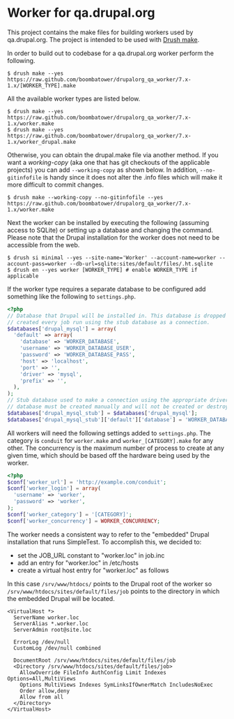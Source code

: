 # Worker for qa.drupal.org

This project contains the make files for building workers used by qa.drupal.org. The project is intended to be used with [Drush make](http://drupal.org/project/drush).

In order to build out to codebase for a qa.drupal.org worker perform the following.

    $ drush make --yes https://raw.github.com/boombatower/drupalorg_qa_worker/7.x-1.x/[WORKER_TYPE].make

All the available worker types are listed below.

    $ drush make --yes https://raw.github.com/boombatower/drupalorg_qa_worker/7.x-1.x/worker.make
    $ drush make --yes https://raw.github.com/boombatower/drupalorg_qa_worker/7.x-1.x/worker_drupal.make

Otherwise, you can obtain the drupal.make file via another method. If you want a *working-copy* (aka one that has git checkouts of the applicable projects) you can add `--working-copy` as shown below. In addition, `--no-gitinfofile` is handy since it does not alter the .info files which will make it more difficult to commit changes.

    $ drush make --working-copy --no-gitinfofile --yes https://raw.github.com/boombatower/drupalorg_qa_worker/7.x-1.x/worker.make

Next the worker can be installed by executing the following (assuming access to SQLite) or setting up a database and changing the command. Please note that the Drupal installation for the worker does not need to be accessible from the web.

    $ drush si minimal --yes --site-name='Worker' --account-name=worker --account-pass=worker --db-url=sqlite:sites/default/files/.ht.sqlite
    $ drush en --yes worker [WORKER_TYPE] # enable WORKER_TYPE if applicable

If the worker type requires a separate database to be configured add something like the following to `settings.php`.

```php
<?php
// Database that Drupal will be installed in. This database is dropped and
// created every job run using the stub database as a connection.
$databases['drupal_mysql'] = array(
  'default' => array(
    'database' => 'WORKER_DATABASE',
    'username' => 'WORKER_DATABASE_USER',
    'password' => 'WORKER_DATABASE_PASS',
    'host' => 'localhost',
    'port' => '',
    'driver' => 'mysql',
    'prefix' => '',
  ),
);
// Stub database used to make a connection using the appropriate driver. This
// database must be created manually and will not be created or destroyed.
$databases['drupal_mysql_stub'] = $databases['drupal_mysql'];
$databases['drupal_mysql_stub']['default']['database'] = 'WORKER_DATABASE_STUB';
```

All workers will need the following settings added to `settings.php`. The category is `conduit` for `worker.make` and `worker_[CATEGORY].make` for any other. The concurrency is the maximum number of process to create at any given time, which should be based off the hardware being used by the worker.

```php
<?php
$conf['worker_url'] = 'http://example.com/conduit';
$conf['worker_login'] = array(
  'username' => 'worker',
  'password' => 'worker',
);
$conf['worker_category'] = '[CATEGORY]';
$conf['worker_concurrency'] = WORKER_CONCURRENCY;
```

The worker needs a consistent way to refer to the "embedded" Drupal installation that runs SimpleTest. To accomplish this, we decided to:

  - set the JOB_URL constant to "worker.loc" in job.inc
  - add an entry for "worker.loc" in /etc/hosts
  - create a virtual host entry for "worker.loc" as follows

In this case `/srv/www/htdocs/` points to the Drupal root of the worker so `/srv/www/htdocs/sites/default/files/job` points to the directory in which the embedded Drupal will be located.

    <VirtualHost *>
      ServerName worker.loc
      ServerAlias *.worker.loc
      ServerAdmin root@site.loc

      ErrorLog /dev/null
      CustomLog /dev/null combined

      DocumentRoot /srv/www/htdocs/sites/default/files/job
      <Directory /srv/www/htdocs/sites/default/files/job>
        AllowOverride FileInfo AuthConfig Limit Indexes Options=All,MultiViews
        Options MultiViews Indexes SymLinksIfOwnerMatch IncludesNoExec
        Order allow,deny
        Allow from all
      </Directory>
    </VirtualHost>
